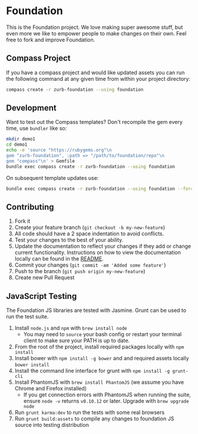 # Foundation

This is the Foundation project.  We love making super awesome stuff, but even more we like to empower people to make changes on their own.  Feel free to fork and improve Foundation.

## Compass Project

If you have a compass project and would like updated assets you can run the following command at any given time from within your project directory:

```bash
compass create -r zurb-foundation --using foundation
```

## Development

Want to test out the Compass templates?  Don't recompile the gem every time, use `bundler` like so:

```bash
mkdir demo1
cd demo1
echo -e 'source "https://rubygems.org"\n
gem "zurb-foundation", :path => "/path/to/foundation/repo"\n
gem "compass"\n' > Gemfile
bundle exec compass create -r zurb-foundation --using foundation
```

On subsequent template updates use:

```bash
bundle exec compass create -r zurb-foundation --using foundation --force
```

## Contributing

1. Fork it
2. Create your feature branch (`git checkout -b my-new-feature`)
3. All code should have a 2 space indentation to avoid conflicts.
4. Test your changes to the best of your ability.
5. Update the documentation to reflect your changes if they add or change current functionality. Instructions on how to view the documentation locally can be found in the [README](README.md#view-documentation-locally).
6. Commit your changes (`git commit -am 'Added some feature'`)
7. Push to the branch (`git push origin my-new-feature`)
8. Create new Pull Request

## JavaScript Testing

The Foundation JS libraries are tested with Jasmine. Grunt can be used to run the test suite.

1. Install `node.js` and `npm` with `brew install node`
    * You may need to `source` your bash config or restart your terminal client to make sure your PATH is up to date.
2. From the root of the project, install required packages locally with `npm install`
3. Install bower with `npm install -g bower` and and required assets locally `bower install`
4. Install the command line interface for grunt with `npm install -g grunt-cli`
5. Install PhantomJS with `brew install PhantomJS` (we assume you have Chrome and Firefox installed)
    * If you get connection errors with PhantomJS when running the suite, ensure `node -v` returns  `v0.10.12` or later. Upgrade with `brew upgrade node`
6. Run `grunt karma:dev` to run the tests with some real browsers
7. Run `grunt build:assets` to compile any changes to foundation JS source into testing distribution
